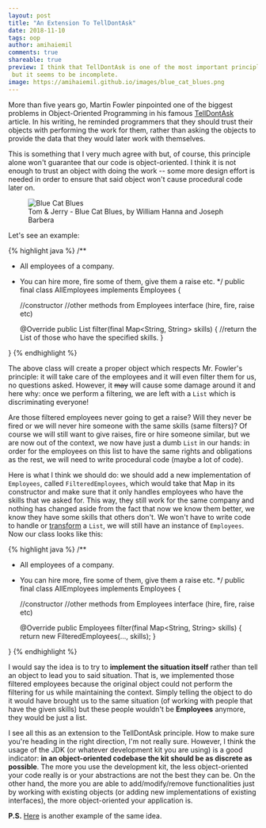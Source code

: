 ```yaml
---
layout: post
title: "An Extension To TellDontAsk"
date: 2018-11-10
tags: oop
author: amihaiemil
comments: true
shareable: true
preview: I think that TellDontAsk is one of the most important principles out there,
 but it seems to be incomplete.
image: https://amihaiemil.github.io/images/blue_cat_blues.png
---
```


More than five years go, Martin Fowler pinpointed one of the biggest problems in
Object-Oriented Programming in his famous [TellDontAsk](https://www.martinfowler.com/bliki/TellDontAsk.html) article. In his writing,
he reminded programmers that they should trust their objects with performing the work for them,
rather than asking the objects to provide the data that they would later work with themselves.

This is something that I very much agree with but, of course, this principle alone won't guarantee that our code is object-oriented. I think it is not enough to trust an object with doing the work -- some more design effort is needed in order to ensure that said object won't cause procedural code later on.

<figure class="articleimg">
 <img src="{{page.image}}" alt="Blue Cat Blues">
 <figcaption>
 Tom & Jerry - Blue Cat Blues, by  William Hanna and Joseph Barbera
 </figcaption>
</figure>

Let's see an example:

{% highlight java %}
/**
 * All employees of a company.
 * You can hire more, fire some of them, give them a raise etc.
 \*/
public final class AllEmployees implements Employees {

    //constructor
    //other methods from Employees interface (hire, fire, raise etc)

    @Override
    public List<Employee> filter(final Map<String, String> skills) {
       //return the List of those who have the specified skills.
    }

}
{% endhighlight %}

The above class will create a proper object which respects Mr. Fowler's principle:
it will take care of the employees and it will even filter them for us, no questions asked. However, it <strike>may</strike> will cause some damage around it and here why: once we perform a filtering, we are left with a ``List`` which is discriminating everyone!

Are those filtered employees never going to get a raise? Will they never be fired or we will never hire someone with the same skills (same filters)? Of course we will still want to give raises, fire or hire someone similar, but we are now out of the context, we now have just a dumb ``List`` in our hands: in order for the employees on this list to have the same rights and obligations as the rest, we will need to write procedural code (maybe a lot of code).

Here is what I think we should do: we should add a new implementation of ``Employees``, called ``FilteredEmployees``, which would take that Map in its constructor and make sure that it only handles employees who have the skills that we asked for. This way, they still work for the same company and nothing has changed aside from the fact that now we know them better, we know they have some skills that others don't. We won't have to write code to handle or [transform](https://amihaiemil.github.io/2017/10/16/javaee8-jsoncollectors-oop-alternative.html) a ``List``, we will still have an instance of ``Employees``. Now our class looks like this:

{% highlight java %}
/**
 * All employees of a company.
 * You can hire more, fire some of them, give them a raise etc.
 \*/
public final class AllEmployees implements Employees {

    //constructor
    //other methods from Employees interface (hire, fire, raise etc)

    @Override
    public Employees filter(final Map<String, String> skills) {
       return new FilteredEmployees(..., skills);
    }

}
{% endhighlight %}

I would say the idea is to try to **implement the situation itself** rather than tell an object to lead you to said situation. That is, we implemented those filtered employees because the original object could not perform the filtering for us while maintaining the context. Simply telling the object to do it would have brought us to the same situation (of working with people that have the given skills) but these people wouldn't be **Employees** anymore, they would be just a list.

I see all this as an extension to the TellDontAsk principle. How to make sure you're heading in the right direction, I'm not really sure. However, I think the usage of the JDK (or whatever development kit you are using) is a good indicator: **in an object-oriented codebase the kit should be as discrete as possible**. The more you use the development kit, the less object-oriented your code really is or your abstractions are not the best they can be. On the other hand, the more you are able to add/modify/remove functionalities just by working with existing objects (or adding new implementations of existing interfaces), the more object-oriented your application is.

**P.S.** [Here](https://amihaiemil.github.io/2017/08/12/how-interfaces-are-refactoring-our-code.html) is another example of the same idea.

